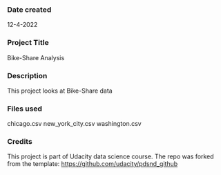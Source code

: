 ### Date created
12-4-2022

### Project Title
Bike-Share Analysis

### Description
This project looks at Bike-Share data

### Files used
chicago.csv
new_york_city.csv
washington.csv

### Credits
This project is part of Udacity data science course.
The repo was forked from the template: https://github.com/udacity/pdsnd_github
